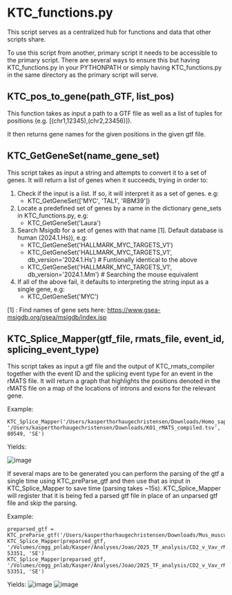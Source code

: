 # KTC_functions.py
This script serves as a centralized hub for functions and data that other scripts share.

To use this script from another, primary script it needs to be accessible to the primary script. There are several ways to ensure this but having KTC_functions.py in your PYTHONPATH or simply having KTC_functions.py in the same directory as the primary script will serve.
## KTC_pos_to_gene(path_GTF, list_pos)
This function takes as input a path to a GTF file as well as a list of tuples for positions (e.g. [(chr1,12345),(chr2,23456)]).

It then returns gene names for the given positions in the given gtf file.

## KTC_GetGeneSet(name_gene_set)
This script takes as input a string and attempts to convert it to a set of genes. It will return a list of genes when it succeeds, trying in order to:

1. Check if the input is a list. If so, it will interpret it as a set of genes. e.g:
   - KTC_GetGeneSet(['MYC', 'TAL1', 'RBM39'])
2. Locate a predefined set of genes by a name in the dictionary gene_sets in KTC_functions.py, e.g:
   - KTC_GetGeneSet('Laura')
3. Search Msigdb for a set of genes with that name [1]. Default database is human (2024.1.Hs)), e.g:
   - KTC_GetGeneSet('HALLMARK_MYC_TARGETS_V1')
   - KTC_GetGeneSet('HALLMARK_MYC_TARGETS_V1', db_version='2024.1.Hs') # Funtionally identical to the above
   - KTC_GetGeneSet('HALLMARK_MYC_TARGETS_V1', db_version='2024.1.Mm') # Searching the mouse equivalent
4. If all of the above fail, it defaults to interpreting the string input as a single gene, e.g:
   - KTC_GetGeneSet('MYC')

[1] : Find names of gene sets here: https://www.gsea-msigdb.org/gsea/msigdb/index.jsp
    
## KTC_Splice_Mapper(gtf_file, rmats_file, event_id, splicing_event_type)
This script takes as input a gtf file and the output of KTC_rmats_compiler together with the event ID and the splicing event type for an event in the rMATS file. It will return a graph that highlights the positions denoted in the rMATS file on a map of the locations of introns and exons for the relevant gene.

Example:
```
KTC_Splice_Mapper('/Users/kasperthorhaugechristensen/Downloads/Homo_sapiens.GRCh38.110.chr.gtf', '/Users/kasperthorhaugechristensen/Downloads/KO1_rMATS_compiled.tsv', 80549, 'SE')
```
Yields:

![image](https://github.com/user-attachments/assets/3eb55ee9-3f46-4cb5-b8ae-81980b3dba67)


If several maps are to be generated you can perform the parsing of the gtf a single time using KTC_preParse_gtf and then use that as input in KTC_Splice_Mapper to save time (parsing takes ~15s). KTC_Splice_Mapper will register that it is being fed a parsed gtf file in place of an unparsed gtf file and skip the parsing.

Example:
```
preparsed_gtf = KTC_preParse_gtf('/Users/kasperthorhaugechristensen/Downloads/Mus_musculus.GRCm39.110.chr.gtf')
KTC_Splice_Mapper(preparsed_gtf, '/Volumes/cmgg_pnlab/Kasper/Analyses/Joao/2025_TF_analysis/CD2_v_Vav_rMATS_compiled.tsv', 53351, 'SE')
KTC_Splice_Mapper(preparsed_gtf, '/Volumes/cmgg_pnlab/Kasper/Analyses/Joao/2025_TF_analysis/CD2_v_Vav_rMATS_compiled.tsv', 53351, 'SE')
```
Yields:
![image](https://github.com/user-attachments/assets/0cd318a9-f5e7-4830-8dd3-718a20abdbf2)
![image](https://github.com/user-attachments/assets/0855e3e6-283c-42f5-bcd9-79e0831fb016)
